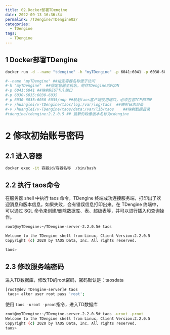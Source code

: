 ```yaml
---
title: 02.Docker部署TDengine
date: 2022-09-13 16:36:34
permalink: /TDengine/TDengine02/
categories: 
  - TDengine
tags: 
  - TDengine
---
```


## 1 Docker部署TDengine

```bash
docker run -d --name "tdengine" -h "myTDengine" -p 6041:6041 -p 6030-6035:6030-6035 -p 6030-6035:6030-6035/udp -v /data/tdengine/taos/log:/var/log/taos -v /data/tdengine/taos/data:/var/lib/taos tdengine/tdengine:2.6.0.16

#--name "myTDengine" ##指定容器名称便于访问
#-h "myTDengine"  ##指定容器主机名，用作TDengine的FQDN
#-p 6041:6041 ##映射RESTful端口
#-p 6030-6035:6030-6035
#-p 6030-6035:6030-6035/udp ##映射taos客户端使用端口，必须包含TCP和UDP
#-v /huanglei/v-TDengine/taos/log:/var/log/taos  ##映射日志目录
#-v /huanglei/v-TDengine/taos/data:/var/lib/taos    ##映射数据目录
#tdengine/tdengine:2.2.0.5 ## 最新的映像版本名称为tdengine
```

# 2 修改初始账号密码

## 2.1 进入容器

```bash
docker exec -it 容器id/容器名称  /bin/bash
```

## 2.2 执行 taos命令

在服务器 shell 中执行 taos 命令，TDengine 终端成功连接服务端，打印出了欢迎消息和版本信息。如果失败，会有错误信息打印出来。在 TDengine 终端中，可以通过 SQL 命令来创建/删除数据库、表、超级表等，并可以进行插入和查询操作。

```bash
root@myTDengine:~/TDengine-server-2.2.0.5# taos

Welcome to the TDengine shell from Linux, Client Version:2.2.0.5
Copyright (c) 2020 by TAOS Data, Inc. All rights reserved.

taos> 
```

## 2.3 修改服务端密码

进入TD数据库，修改TD的root密码，密码默认是：taosdata

```bash
[root@dev TDengine-server]# taos
 taos> alter user root pass 'root';
```

使用 `taos -uroot -proot`指令，进入TD数据库

```bash
root@myTDengine:~/TDengine-server-2.2.0.5# taos -uroot -proot
Welcome to the TDengine shell from Linux, Client Version:2.2.0.5
Copyright (c) 2020 by TAOS Data, Inc. All rights reserved.
taos> 
```